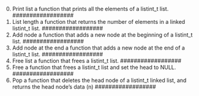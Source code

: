 0. Print list
a function that prints all the elements of a listint_t list.
##################
1. List length
 a function that returns the number of elements in a linked listint_t list.
##################
2. Add node
a function that adds a new node at the beginning of a listint_t list.
##################
3. Add node at the end
a function that adds a new node at the end of a listint_t list.
##################
4. Free list
 a function that frees a listint_t list.
##################
5. Free
a function that frees a listint_t list and set the head to NULL.
##################
6. Pop
 a function that deletes the head node of a listint_t linked list, and returns the head node’s data (n)
##################
